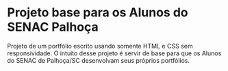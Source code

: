 # Projeto base para os Alunos do SENAC Palhoça

Projeto de um portfólio escrito usando somente HTML e CSS sem responsividade.
O intuito desse projeto é servir de base para que os Alunos do SENAC de Palhoça/SC desenvolvam seus próprios portfólios.